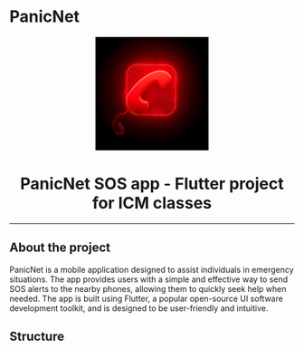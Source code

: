 # PanicNet

<p align="center">
  <img src="./images-readme/PanicNet_logo.png" width="200px" />
  <h1 align="center">PanicNet SOS app - Flutter project for ICM classes</h1>
</p>
<hr/>

## About the project
PanicNet is a mobile application designed to assist individuals in emergency situations. The app provides users with a simple and effective way to send SOS alerts to the nearby phones, allowing them to quickly seek help when needed. The app is built using Flutter, a popular open-source UI software development toolkit, and is designed to be user-friendly and intuitive.

## Structure